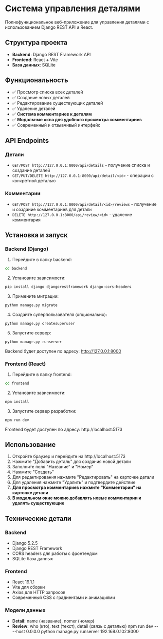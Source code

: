 # Система управления деталями

Полнофункциональное веб-приложение для управления деталями с использованием Django REST API и React.

## Структура проекта

- **Backend**: Django REST Framework API
- **Frontend**: React + Vite
- **База данных**: SQLite

## Функциональность

- ✅ Просмотр списка всех деталей
- ✅ Создание новых деталей
- ✅ Редактирование существующих деталей
- ✅ Удаление деталей
- ✅ **Система комментариев к деталям**
- ✅ **Модальные окна для удобного просмотра комментариев**
- ✅ Современный и отзывчивый интерфейс

## API Endpoints

### Детали
- `GET/POST http://127.0.0.1:8000/api/details` - получение списка и создание деталей
- `GET/PUT/DELETE http://127.0.0.1:8000/api/detail/<id>` - операции с конкретной деталью

### Комментарии
- `GET/POST http://127.0.0.1:8000/api/detail/<id>/reviews` - получение и создание комментариев для детали
- `DELETE http://127.0.0.1:8000/api/review/<id>` - удаление комментария

## Установка и запуск

### Backend (Django)

1. Перейдите в папку backend:
```bash
cd backend
```

2. Установите зависимости:
```bash
pip install django djangorestframework django-cors-headers
```

3. Примените миграции:
```bash
python manage.py migrate
```

4. Создайте суперпользователя (опционально):
```bash
python manage.py createsuperuser
```

5. Запустите сервер:
```bash
python manage.py runserver
```

Backend будет доступен по адресу: http://127.0.0.1:8000

### Frontend (React)

1. Перейдите в папку frontend:
```bash
cd frontend
```

2. Установите зависимости:
```bash
npm install
```

3. Запустите сервер разработки:
```bash
npm run dev
```

Frontend будет доступен по адресу: http://localhost:5173

## Использование

1. Откройте браузер и перейдите на http://localhost:5173
2. Нажмите "Добавить деталь" для создания новой детали
3. Заполните поля "Название" и "Номер"
4. Нажмите "Создать"
5. Для редактирования нажмите "Редактировать" на карточке детали
6. Для удаления нажмите "Удалить" и подтвердите действие
7. **Для просмотра комментариев нажмите "Комментарии" на карточке детали**
8. **В модальном окне можно добавлять новые комментарии и удалять существующие**

## Технические детали

### Backend
- Django 5.2.5
- Django REST Framework
- CORS headers для работы с фронтендом
- SQLite база данных

### Frontend
- React 19.1.1
- Vite для сборки
- Axios для HTTP запросов
- Современный CSS с градиентами и анимациями

### Модели данных
- **Detail**: name (название), nomer (номер)
- **Review**: who (кто), text (текст), detail (связь с деталью)
npm run dev -- --host 0.0.0.0
python manage.py runserver 192.168.0.102:8000